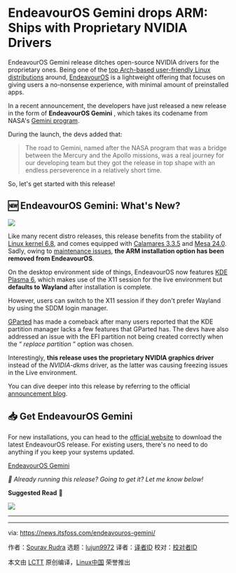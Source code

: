 [#]: subject: "EndeavourOS Gemini drops ARM: Ships with Proprietary NVIDIA Drivers"
[#]: via: "https://news.itsfoss.com/endeavouros-gemini/"
[#]: author: "Sourav Rudra https://news.itsfoss.com/author/sourav/"
[#]: collector: "lujun9972/lctt-scripts-1705972010"
[#]: translator: " "
[#]: reviewer: " "
[#]: publisher: " "
[#]: url: " "

EndeavourOS Gemini drops ARM: Ships with Proprietary NVIDIA Drivers
======
EndeavourOS Gemini release ditches open-source NVIDIA drivers for the
proprietary ones.
Being one of the [top Arch-based user-friendly Linux distributions][1] around, [EndeavourOS][2] is a lightweight offering that focuses on giving users a no-nonsense experience, with minimal amount of preinstalled apps.

In a recent announcement, the developers have just released a new release in the form of **EndeavourOS Gemini** , which takes its codename from NASA's [Gemini program][3].

During the launch, the devs added that:

> The road to Gemini, named after the NASA program that was a bridge between the Mercury and the Apollo missions, was a real journey for our developing team but they got the release in top shape with an endless perseverence in a relatively short time.

So, let's get started with this release!

## 🆕 EndeavourOS Gemini: What's New?

![][4]

Like many recent distro releases, this release benefits from the stability of [Linux kernel 6.8][5], and comes equipped with [Calamares 3.3.5][6] and [Mesa 24.0][7]. Sadly, owing to [maintenance issues][8], **the ARM installation option has been removed from EndeavourOS**.

On the desktop environment side of things, EndeavourOS now features [KDE Plasma 6][9], which makes use of the X11 session for the live environment but **defaults to Wayland** after installation is complete.

However, users can switch to the X11 session if they don't prefer Wayland by using the SDDM login manager.

[GParted][10] has made a comeback after many users reported that the KDE partition manager lacks a few features that GParted has. The devs have also addressed an issue with the EFI partition not being created correctly when the “ _replace partition_ ” option was chosen.

Interestingly, **this release uses the proprietary NVIDIA graphics driver** instead of the _NVIDIA-dkms_ driver, as the latter was causing freezing issues in the Live environment.

You can dive deeper into this release by referring to the official [announcement blog][11].

## 📥 Get EndeavourOS Gemini

For new installations, you can head to the [official website][2] to download the latest EndeavourOS release. For existing users, there's no need to do anything if you keep your systems updated.

[EndeavourOS Gemini][2]

_💬 Already running this release? Going to get it? Let me know below!_

**Suggested Read** 📖

![][12]

* * *

--------------------------------------------------------------------------------

via: https://news.itsfoss.com/endeavouros-gemini/

作者：[Sourav Rudra][a]
选题：[lujun9972][b]
译者：[译者ID](https://github.com/译者ID)
校对：[校对者ID](https://github.com/校对者ID)

本文由 [LCTT](https://github.com/LCTT/TranslateProject) 原创编译，[Linux中国](https://linux.cn/) 荣誉推出

[a]: https://news.itsfoss.com/author/sourav/
[b]: https://github.com/lujun9972
[1]: https://itsfoss.com/arch-based-linux-distros/
[2]: https://endeavouros.com/
[3]: https://www.nasa.gov/gemini/
[4]: https://news.itsfoss.com/content/images/2024/04/EndeavourOS_Gemini.jpg
[5]: https://news.itsfoss.com/linux-kernel-6-8-release/
[6]: https://calamares.io/calamares-3.3.5-is-out/
[7]: https://docs.mesa3d.org/relnotes/24.0.0.html
[8]: https://endeavouros.com/news/goodbye-endeavouros-arm/
[9]: https://news.itsfoss.com/kde-plasma-6/
[10]: https://itsfoss.com/gparted/
[11]: https://endeavouros.com/news/plasma-6-with-wayland-or-x11-option-and-qt-6-ported-calamares-meet-gemini/
[12]: https://itsfoss.com/content/images/size/w256h256/2022/12/android-chrome-192x192.png

